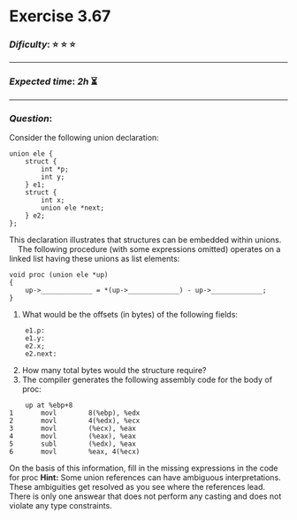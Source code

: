 Exercise 3.67
==============

### ***Dificulty***: :star: :star: :star:

---

### ***Expected time***: ***2h*** :hourglass_flowing_sand:

---

### ***Question***:
Consider the following union declaration:    

```
union ele {
	struct {
		int *p;
		int y;
	} e1;
	struct {
		int x;
		union ele *next;
	} e2;
};
```  

This declaration illustrates that structures can be embedded within unions.  
&nbsp;&nbsp;&nbsp;&nbsp;The following procedure (with some expressions omitted) operates on a linked list having these unions as list elements:

```
void proc (union ele *up)
{
	up->_____________ = *(up->_____________) - up->_____________;
}
```  

1. What would be the offsets (in bytes) of the following fields:  

```
	e1.p:
	e1.y:
	e2.x;
	e2.next:
```  
2. How many total bytes would the structure require?
3. The compiler generates the following assembly code for the body of proc:  

```
	up at %ebp+8
1		movl		8(%ebp), %edx
2		movl		4(%edx), %ecx
3		movl		(%ecx), %eax
4		movl		(%eax), %eax
5		subl		(%edx), %eax
6		movl		%eax, 4(%ecx)
```  
On the basis of this information, fill in the missing expressions in the code for proc **Hint:** Some union references can have ambiguous interpretations. These ambiguities get resolved as you see where the references lead. There is only one answear that does not perform any casting and does not violate any type constraints.



